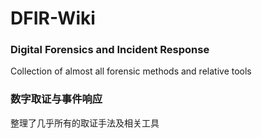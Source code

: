 # DFIR-Wiki
### Digital Forensics and Incident Response  
Collection of almost all forensic methods and relative tools 
  
  
### 数字取证与事件响应  
整理了几乎所有的取证手法及相关工具
